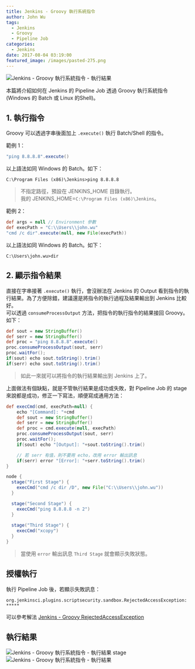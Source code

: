 ```yaml
---
title: Jenkins - Groovy 執行系統指令
author: John Wu
tags:
  - Jenkins
  - Groovy
  - Pipeline Job
categories:
  - Jenkins
date: 2017-08-04 03:19:00
featured_image: /images/pasted-275.png
---
```


![Jenkins - Groovy 執行系統指令 - 執行結果](/images/pasted-275.png)

本篇將介紹如何在 Jenkins 的 Pipeline Job 透過 Groovy 執行系統指令 (Windows 的 Batch 或 Linux 的Shell)。  

<!-- more -->

## 1. 執行指令

Groovy 可以透過字串後面加上 `.execute()` 執行 Batch/Shell 的指令。

範例 1：  
```groovy
"ping 8.8.8.8".execute()
```
以上語法如同 Windows 的 Batch。如下：
```batch
C:\Program Files (x86)\Jenkins>ping 8.8.8.8
```
> 不指定路徑，預設在 JENKINS_HOME 目錄執行。  
> 我的 JENKINS_HOME=`C:\Program Files (x86)\Jenkins`。

範例 2：  
```groovy
def args = null // Environment 參數
def execPath = "C:\\Users\\john.wu"
"cmd /c dir".execute(null, new File(execPath))
```
以上語法如同 Windows 的 Batch。如下：
```batch
C:\Users\john.wu>dir
```

## 2. 顯示指令結果

直接在字串接著 `.execute()` 執行，會沒辦法在 Jenkins 的 Output 看到指令的執行結果。為了方便除錯，建議還是將指令的執行過程及結果輸出到 Jenkins 比較好。  
可以透過 `consumeProcessOutput` 方法，把指令的執行指令的結果接回 Groovy。如下：

```groovy
def sout = new StringBuffer()
def serr = new StringBuffer()
def proc = "ping 8.8.8.8".execute()
proc.consumeProcessOutput(sout, serr)
proc.waitFor();
if(sout) echo sout.toString().trim()
if(serr) echo sout.toString().trim()
```
> 如此一來就可以將指令的執行結果輸出到 Jenkins 上了。

上面做法有個缺點，就是不管執行結果是成功或失敗，對 Pipeline Job 的 stage 來說都是成功，修正一下寫法，順便寫成通用方法：

```groovy
def execCmd(cmd, execPath=null) {
    echo "[Command]: "+cmd
    def sout = new StringBuffer()
    def serr = new StringBuffer()
    def proc = cmd.execute(null, execPath)
    proc.consumeProcessOutput(sout, serr)
    proc.waitFor();
    if(sout) echo "[Output]: "+sout.toString().trim()

    // 若 serr 有值，則不要用 echo，改用 error 輸出訊息
    if(serr) error "[Error]: "+serr.toString().trim()
}

node {
  stage("First Stage") {
    execCmd("cmd /c dir /D", new File("C:\\Users\\john.wu"))
  }

  stage("Second Stage") {
    execCmd("ping 8.8.8.8 -n 2")
  }
  
  stage("Third Stage") {
    execCmd("xcopy")
  }
}
```
> 當使用 `error` 輸出訊息 `Third Stage` 就會顯示失敗狀態。


## 授權執行

執行 Pipeline Job 後，若顯示失敗訊息：
```
org.jenkinsci.plugins.scriptsecurity.sandbox.RejectedAccessException: *****
```
可以參考解法 [Jenkins - Groovy RejectedAccessException](/article/jenkins-groovy-rejected-access-exception.html)

## 執行結果

![Jenkins - Groovy 執行系統指令 - 執行結果 stage](/images/pasted-273.png)
![Jenkins - Groovy 執行系統指令 - 執行結果](/images/pasted-274.png)